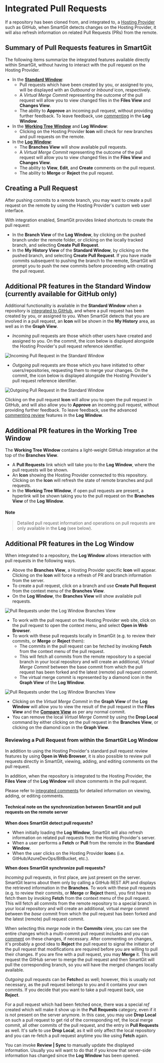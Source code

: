 # Integrated Pull Requests

If a repository has been cloned from, and integrated to, a [Hosting Provider](index.md) such as GitHub, when SmartGit detects changes on the Hosting Provider, it will also refresh information on related Pull Requests (PRs) from the remote.

## Summary of Pull Requests features in SmartGit

The following items summarize the integrated features available directly within SmartGit, without having to interact with the pull request on the Hosting Provider.

- In the [**Standard Window**](#additional-pr-features-in-the-standard-window-currently-available-for-github-only):
  - Pull requests which have been created by you, or assigned to you, will be displayed with an *Outbound* or *Inbound* icon, respectively.
  - A *Virtual Merge Commit* representing the outcome of the pull request will allow you to view changed files in the **Files View** and **Changes View**.
  - The ability to **Approve** an incoming pull request, without providing further feedback.
    To leave feedback, use [commenting](Integrated-PullRequest-Comments.md) in the **Log Window**.
- In the [**Working Tree Window**](#additional-pr-features-in-the-working-tree-window) and **Log Window**:
  - Clicking on the Hosting Provider **Icon** will check for new branches and pull requests on the remote.
- In the [**Log Window**](#additional-pr-features-in-the-log-window):
  - The **Branches View** will show available pull requests.
  - A *Virtual Merge Commit* representing the outcome of the pull request will allow you to view changed files in the **Files View** and **Changes View**.
  - The ability to **View**, **Edit**, and **Create** comments on the pull request.
  - The ability to **Merge** or **Reject** the pull request.

## Creating a Pull Request

After pushing commits to a remote branch, you may want to create a pull request on the remote by using the Hosting Provider's custom web user interface.

With integration enabled, SmartGit provides linked shortcuts to create the pull request:
- In the **Branch View** of the **Log Window**, by clicking on the pushed branch under the remote folder, or clicking on the locally tracked branch, and selecting **Create Pull Request**.
- In the **My History View** of the **Standard Window**, by clicking on the pushed branch, and selecting **Create Pull Request**.
If you have made commits subsequent to pushing the branch to the remote, SmartGit will prompt you to push the new commits before proceeding with creating the pull request.

## Additional PR features in the Standard Window (currently available for GitHub only)

Additional functionality is available in the **Standard Window** when a repository is [integrated to GitHub](GitHub-integration.md), and where a pull request has been created by you, or assigned to you.
When SmartGit detects that you are involved in a pull request, an **Icon** will be shown in the **My History** area, as well as in the **Graph View**.

- *Incoming* pull requests are those which other users have created and assigned to you.
  On the commit, the icon below is displayed alongside the Hosting Provider's pull request reference identifier.

![Incoming Pull Request in the Standard Window](../images/Integrations-StandardWindow-IncomingPullRequest.png)

- *Outgoing* pull requests are those which you have initiated to other users/repositories, requesting them to merge your changes.
  On the commit, the icon below is displayed alongside the Hosting Provider's pull request reference identifier.

![Outgoing Pull Request in the Standard Window](../images/Integrations-StandardWindow-OutgoingPullRequest.png)

Clicking on the pull request **Icon** will allow you to open the pull request in GitHub, and will also allow you to **Approve** an incoming pull request, without providing further feedback.
To leave feedback, use the advanced [commenting review](Integrated-PullRequest-Comments.md) features in the **Log Window**.

## Additional PR features in the Working Tree Window

The **Working Tree Window** contains a light-weight GitHub integration at the top of the **Branches View**.
- A **Pull Requests** link which will take you to the **Log Window**, where the pull requests will be shown.
- An **Icon** showing the Hosting Provider connected to this repository.
  Clicking on the **Icon** will refresh the state of remote branches and pull requests.
- In the **Working Tree Window**, if open pull requests are present, a hyperlink will be shown taking you to the pull request on the **Branches View** of the **Log Window**.

#### Note

> Detailed pull request information and operations on pull requests are only available in the **Log** (see below).

## Additional PR features in the Log Window

When integrated to a repository, the **Log Window** allows interaction with pull requests in the following ways.

- Above the **Branches View**, a Hosting Provider specific **Icon** will appear.
  Clicking on the **Icon** will force a refresh of PR and branch information from the server.
- To create a pull request, click on a branch and use **Create Pull Request** from the context menu of the **Branches View**.
- On the **Log Window**, the **Branches View** will show available pull requests.

![Pull Requests under the Log Window Branches View](../images/Integrations-Branches-PullRequests.png)

- To work with the pull request on the Hosting Provider web site, click on the pull request to open the context menu, and select **Open in Web Browser**.
- To work with these pull requests locally in SmartGit (e.g. to review their commits, or **Merge** or **Reject** them):
  - The commits in the pull request can be fetched by invoking **Fetch** from the context menu of the pull request.
  - This will fetch all commits from the remote repository to a special branch in your local repository and will create an additional, *Virtual Merge Commit* between the base commit from which the pull request has been forked and the latest (remote) pull request commit.
  - The virtual merge commit is represented by a diamond icon in the **Graph View** of the **Log Window**.

![Pull Requests under the Log Window Branches View](../images/Integrations-PullRequest-VirtualMergeCommit.png)

  - Clicking on the *Virtual Merge Commit* in the **Graph View** of the **Log Window** will allow you to view the result of the pull request in the **Files View** and the [**Compare View**](../GUI/Compare-View.md) as per any normal commit.
  - You can remove the local *Virtual Merge Commit* by using the **Drop Local** command by either clicking on the pull request in the **Branches View**, or clicking on the diamond icon in the **Graph View**.

### Reviewing a Pull Request from within the SmartGit Log Window

In addition to using the Hosting Provider's standard pull request review features by using **Open in Web Browser**, it is also possible to review pull requests directly in SmartGit, viewing, adding, and editing comments on the pull request.

In addition, when the repository is integrated to the Hosting Provider, the **Files View** of the **Log Window** will show comments in the pull request.

Please refer to [integrated comments](Integrated-PullRequest-Comments.md) for detailed information on viewing, adding, or editing comments.

#### Technical note on the synchronization between SmartGit and pull requests on the remote server

**When does SmartGit detect pull requests?**
- When initially loading the **Log Window**, SmartGit will also refresh information on related pull requests from the Hosting Provider's server.
- When a user performs a **Fetch** or **Pull** from the remote in the **Standard Window**.
- When the user clicks on the Hosting Provider **Icon**s (i.e. GitHub/AzureDevOps/BitBucket, etc.).

**When does SmartGit synchronize pull requests?**

*Incoming* pull requests, in first place, are just present on the server.
SmartGit learns about them only by calling a GitHub REST API and displays the retrieved information in the **Branches**.
To work with these pull requests (e.g. to review their commits, or **Merge** or **Reject** them), you first have to fetch them by invoking **Fetch** from the context menu of the pull request.
This will fetch all commits from the remote repository to a special branch in your local repository and will create an additional, virtual *merge* commit between the *base* commit from which the pull request has been forked and the latest (remote) pull request commit.

When selecting this *merge* node in the **Commits** view, you can see the entire changes which a multi-commit pull request includes and you can [comment](Integrated-PullRequest-Comments.md) on these changes, if necessary.
After commenting on changes, it's probably a good idea to **Reject** the pull request to signal the initiator of the pull request that modifications are required before you are willing to pull their changes.
If you are fine with a pull request, you may **Merge** it.
This will request the GitHub server to merge the pull request and then SmartGit will pull the corresponding branch, so you will have the merged changes locally available.

*Outgoing* pull requests can be **Fetch**ed as well; however, this is usually not necessary, as the pull request belongs to you and it contains your own commits.
If you decide that you want to take a pull request back, use **Reject**.

For a pull request which had been fetched once, there was a special *ref* created which will make it show up in the **Pull Requests** category, even if it is not present on the server anymore.
In this case, you may use **Drop Local** on such a pull request to get rid of the corresponding ref, the local merge commit, all other commits of the pull request, and the entry in **Pull Requests** as well.
It's safe to use **Drop Local**, as it will only affect the local repository and you can re-fetch a pull request anytime you like using **Fetch** again.

You can invoke **Review \| Sync** to manually update the displayed information.
Usually you will want to do that if you know that server-side information has changed since the **Log Window** has been opened.

